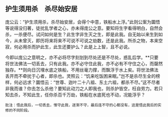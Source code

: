 ##  护生须用杀　杀尽始安居

庞公云：“护生须用杀，杀尽始安居，会得个中意，铁船水上浮。”此则公案为圜悟等说得没归著，徒扰乱学者之心，亦未得庞公之意。要知将生字看得明白，自然会杀，一杀便尽。试问如何是生？此生字非生灭之生，即是此我。自无始以来生到如今，从未曾灭，即历将来将来不可说不可说之劫数，还是此我。所杀之物，本来空寂，何必用杀而护此生，此生还要护么？此是上上智，且不必说。

今即以庞公之意明之，亦不必将尽字刻划到尽处还是不尽处，惑乱后学。**只要将世法佛法一切丢去，只有此我。亦不必守住此我，亦不必有不守住之心，而罄然独存。**则向日沉埋水底之铁船，不用丝毫力撑，而飘浮于水上矣。将世法佛法丢开而不牵扰于心者，即杀也。灵照云：“饥来吃饭困来眠。”岂不是杀尽生全的榜样，何必远求？圜悟云：“世尊、迦叶二十八祖、东土六祖，都杀不尽。”这不尽者非我而谁？你去怎么杀他？要知此动刀之人即我也，则杀护皆空，枉自劳力。若只知去杀，不知此生，任你杀百千万劫，铁船在水底死也不动，况能浮乎？

```xu
批注：悟此我后，一切丢去，惟守此我，逐渐不守，最后连不守的心都没有，这是悟此我后的实修的不同阶段。
```
